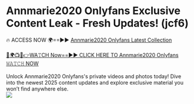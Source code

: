 # Annmarie2020 Onlyfans Exclusive Content Leak - Fresh Updates! (jcf6)

🔥 ACCESS NOW 🌍==►► <a href="https://tinyurl.com/kvy9nzfs" rel="nofollow">Annmarie2020 Onlyfans Latest Collection</a>
<br><br>
[🔴🌍📺📱👉WA𝚃CH Now==►► CLICK HERE TO Annmarie2020 Onlyfans 𝚆𝙰𝚃𝙲𝙷 NOW](https://tinyurl.com/kvy9nzfs)
<br><br>
Unlock Annmarie2020 Onlyfans's private videos and photos today! Dive into the newest 2025 content updates and explore exclusive material you won’t find anywhere else.
<br>
<a href="https://tinyurl.com/kvy9nzfs" rel="nofollow" data-target="animated-image.originalLink"><img src="https://camo.githubusercontent.com/8a4f000d20f83aca3bf7ec5f350d767afa0574a8a352519fd8cfa583a6f93a33/68747470733a2f2f692e696d6775722e636f6d2f644a486b345a712e676966" data-canonical-src="https://i.imgur.com/dJHk4Zq.gif" style="max-width: 100%; display: inline-block;" data-target="animated-image.originalImage"></a>
<br>

